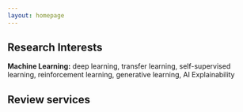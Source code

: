 ```yaml
---
layout: homepage
---
```


## Research Interests  

**Machine Learning:** deep learning, transfer learning, self-supervised learning, reinforcement learning, generative learning, AI Explainability 
<!-- - **Computer Vision:** Object/Face recognition/Detection from images and videos  -->
<!-- - Data Analysis, Time series Analysis, Sensitivity Analysis  -->

## Review services 

<!-- ## - **[Feb. 2020]** Our paper about incremental learning is accepted to CVPR 2020.
- **[Feb. 2020]** We will host the ACM Multimedia Asia 2020 conference in Singapore!
- **[Sept. 2019]** Our paper about few-shot learning is accepted to NeurIPS 2019.
- **[Mar. 2019]** Our paper about few-shot learning is accepted to CVPR 2019.
 --> 

<!-- {% include_relative _includes/publications.md %} --> 

<!-- {% include_relative _includes/services.md %} --> 

<!-- {% include_relative _includes/test.md %}  --> 

